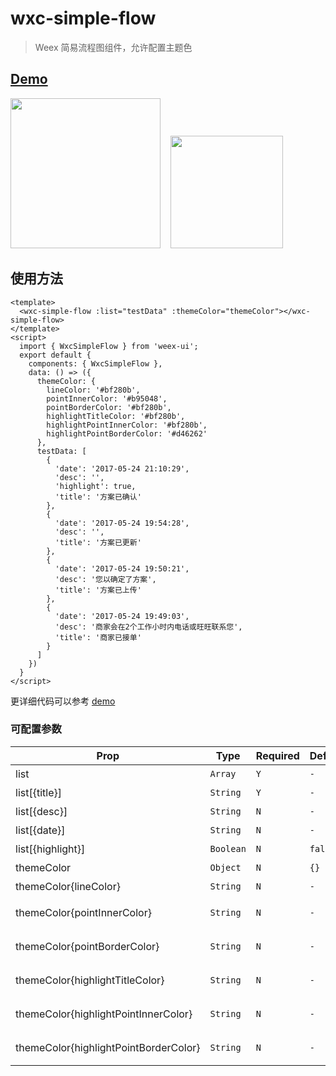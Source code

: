 # wxc-simple-flow 

> Weex 简易流程图组件，允许配置主题色
  

## [Demo](https://h5.m.taobao.com/trip/wxc-simple-flow/index.html?_wx_tpl=http%3A%2F%2Fh5.m.taobao.com%2Ftrip%2Fwxc-simple-flow%2Fdemo%2Findex.native-min.js)
 
<img src="https://gw.alipayobjects.com/zos/rmsportal/XYlsptMGnQoGCdgerpYi.gif" width="240">&nbsp;&nbsp;&nbsp;&nbsp;<img src="https://img.alicdn.com/tfs/TB1jejBSpXXXXXsaXXXXXXXXXXX-200-200.png" width="180">

## 使用方法

```vue
<template>
  <wxc-simple-flow :list="testData" :themeColor="themeColor"></wxc-simple-flow>
</template>
<script>
  import { WxcSimpleFlow } from 'weex-ui';
  export default {
    components: { WxcSimpleFlow },
    data: () => ({
      themeColor: {
        lineColor: '#bf280b',
        pointInnerColor: '#b95048',
        pointBorderColor: '#bf280b',
        highlightTitleColor: '#bf280b',
        highlightPointInnerColor: '#bf280b',
        highlightPointBorderColor: '#d46262'
      },
      testData: [
        {
          'date': '2017-05-24 21:10:29',
          'desc': '',
          'highlight': true,
          'title': '方案已确认'
        },
        {
          'date': '2017-05-24 19:54:28',
          'desc': '',
          'title': '方案已更新'
        },
        {
          'date': '2017-05-24 19:50:21',
          'desc': '您以确定了方案',
          'title': '方案已上传'
        },
        {
          'date': '2017-05-24 19:49:03',
          'desc': '商家会在2个工作小时内电话或旺旺联系您',
          'title': '商家已接单'
        }
      ]
    })
  }
</script>
```

更详细代码可以参考 [demo](https://github.com/alibaba/weex-ui/blob/master/example/simple-flow/index.vue)


### 可配置参数

| Prop | Type | Required | Default | Description |
|-------------|------------|--------|-----|-----|
| list | `Array` |`Y`| `-` | 流程图数据 |
| list[{title}]| `String` |`Y`| `-` | 标题 |
| list[{desc}]| `String` |`N`| `-` | 描述 |
| list[{date}]| `String` | `N`|`-` | 日期 |
| list[{highlight}]| `Boolean` |`N`| `false` | 是否高亮 |
| themeColor | `Object` |`N`| `{}` | 主题色配置 |
| themeColor{lineColor} |`String` |`N`|  `-` | 时间轴颜色 |
| themeColor{pointInnerColor} | `String` |`N`| `-` | 时间节点内部颜色 |
| themeColor{pointBorderColor} |`String` |`N`|  `-` | 时间节点边框颜色 |
| themeColor{highlightTitleColor} | `String` |`N`| `-` | 高亮标题颜色 |
| themeColor{highlightPointInnerColor} | `String` |`N`| `-` | 高亮时间节点内部颜色  |
| themeColor{highlightPointBorderColor} | `String` |`N`| `-` | 高亮时间节点边框颜色 |
